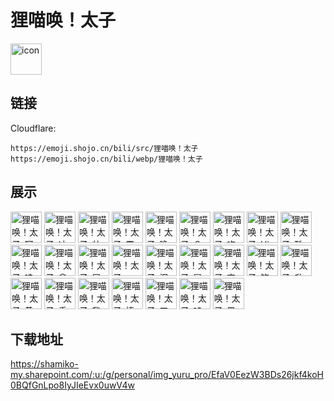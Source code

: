 # 狸喵唤！太子
<img src="https://emoji.shojo.cn/bili/src/狸喵唤！太子/icon.png" width="50" height="50" alt="icon">

## 链接
Cloudflare:
```
https://emoji.shojo.cn/bili/src/狸喵唤！太子
https://emoji.shojo.cn/bili/webp/狸喵唤！太子
```
## 展示
<img src="https://emoji.shojo.cn/bili/src/狸喵唤！太子/狸喵唤！太子-阿巴.png" width="50" height="50" alt="狸喵唤！太子-阿巴">
<img src="https://emoji.shojo.cn/bili/src/狸喵唤！太子/狸喵唤！太子-冲冲冲.png" width="50" height="50" alt="狸喵唤！太子-冲冲冲">
<img src="https://emoji.shojo.cn/bili/src/狸喵唤！太子/狸喵唤！太子-帅气.png" width="50" height="50" alt="狸喵唤！太子-帅气">
<img src="https://emoji.shojo.cn/bili/src/狸喵唤！太子/狸喵唤！太子-震惊.png" width="50" height="50" alt="狸喵唤！太子-震惊">
<img src="https://emoji.shojo.cn/bili/src/狸喵唤！太子/狸喵唤！太子-晚安.png" width="50" height="50" alt="狸喵唤！太子-晚安">
<img src="https://emoji.shojo.cn/bili/src/狸喵唤！太子/狸喵唤！太子-？？？.png" width="50" height="50" alt="狸喵唤！太子-？？？">
<img src="https://emoji.shojo.cn/bili/src/狸喵唤！太子/狸喵唤！太子-吃瓜.png" width="50" height="50" alt="狸喵唤！太子-吃瓜">
<img src="https://emoji.shojo.cn/bili/src/狸喵唤！太子/狸喵唤！太子-Hi.png" width="50" height="50" alt="狸喵唤！太子-Hi">
<img src="https://emoji.shojo.cn/bili/src/狸喵唤！太子/狸喵唤！太子-酷.png" width="50" height="50" alt="狸喵唤！太子-酷">
<img src="https://emoji.shojo.cn/bili/src/狸喵唤！太子/狸喵唤！太子-哇哦.png" width="50" height="50" alt="狸喵唤！太子-哇哦">
<img src="https://emoji.shojo.cn/bili/src/狸喵唤！太子/狸喵唤！太子-拿去.png" width="50" height="50" alt="狸喵唤！太子-拿去">
<img src="https://emoji.shojo.cn/bili/src/狸喵唤！太子/狸喵唤！太子-尾巴点赞.png" width="50" height="50" alt="狸喵唤！太子-尾巴点赞">
<img src="https://emoji.shojo.cn/bili/src/狸喵唤！太子/狸喵唤！太子-HAHAHA.png" width="50" height="50" alt="狸喵唤！太子-HAHAHA">
<img src="https://emoji.shojo.cn/bili/src/狸喵唤！太子/狸喵唤！太子-泪目.png" width="50" height="50" alt="狸喵唤！太子-泪目">
<img src="https://emoji.shojo.cn/bili/src/狸喵唤！太子/狸喵唤！太子-冒出.png" width="50" height="50" alt="狸喵唤！太子-冒出">
<img src="https://emoji.shojo.cn/bili/src/狸喵唤！太子/狸喵唤！太子-害羞.png" width="50" height="50" alt="狸喵唤！太子-害羞">
<img src="https://emoji.shojo.cn/bili/src/狸喵唤！太子/狸喵唤！太子-饮茶啦.png" width="50" height="50" alt="狸喵唤！太子-饮茶啦">
<img src="https://emoji.shojo.cn/bili/src/狸喵唤！太子/狸喵唤！太子-升华了.png" width="50" height="50" alt="狸喵唤！太子-升华了">
<img src="https://emoji.shojo.cn/bili/src/狸喵唤！太子/狸喵唤！太子-黄豆流汗.png" width="50" height="50" alt="狸喵唤！太子-黄豆流汗">
<img src="https://emoji.shojo.cn/bili/src/狸喵唤！太子/狸喵唤！太子-秃了.png" width="50" height="50" alt="狸喵唤！太子-秃了">
<img src="https://emoji.shojo.cn/bili/src/狸喵唤！太子/狸喵唤！太子-我来了.png" width="50" height="50" alt="狸喵唤！太子-我来了">
<img src="https://emoji.shojo.cn/bili/src/狸喵唤！太子/狸喵唤！太子-捧心心.png" width="50" height="50" alt="狸喵唤！太子-捧心心">
<img src="https://emoji.shojo.cn/bili/src/狸喵唤！太子/狸喵唤！太子-工作.png" width="50" height="50" alt="狸喵唤！太子-工作">
<img src="https://emoji.shojo.cn/bili/src/狸喵唤！太子/狸喵唤！太子-吨吨吨.png" width="50" height="50" alt="狸喵唤！太子-吨吨吨">
<img src="https://emoji.shojo.cn/bili/src/狸喵唤！太子/狸喵唤！太子-黑化.png" width="50" height="50" alt="狸喵唤！太子-黑化">

## 下载地址

https://shamiko-my.sharepoint.com/:u:/g/personal/img_yuru_pro/EfaV0EezW3BDs26jkf4koH0BQfGnLpo8IyJIeEvx0uwV4w